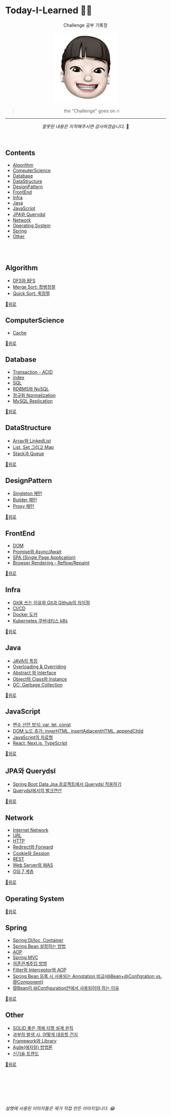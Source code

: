 # Today-I-Learned 👩‍💻 

<div align='center'>
Challenge 공부 기록장  
<br/><br/>
<img src="https://github.com/ChaerinYu/Today-I-Learned/blob/main/img/profile.png" width="200px">

> the "Challenge" goes on 🔥

--- 

_잘못된 내용은 지적해주시면 감사하겠습니다._ 👏  

</div>
<br/>

## Contents


- [Algorithm](#Algorithm)
- [ComputerScience](#CS)
- [Database](#Database)
- [DataStructure](#DataStructure)
- [DesignPattern](#DesignPattern)
- [FrontEnd](#FrontEnd)
- [Infra](#Infra)
- [Java](#Java)
- [JavaScript](#JavaScript)
- [JPA와 Querydsl](#JPA와Querydsl)
- [Network](#Network)
- [Operating System](#OS)
- [Spring](#Spring)
- [Other](#Other)

<br/><br/>


## Algorithm
- [DFS와 BFS](Algorithm/DFS_and_BFS.md)
- [Merge Sort: 합병정렬](Algorithm/merge_sort.md)
- [Quick Sort: 퀵정렬](Algorithm/quick_sort.md)


[🔼위로](#contents)

## ComputerScience
- [Cache](CS/Cache.md)


[🔼위로](#contents)

## Database
- [Transaction - ACID](Database/transaction.md)
- [index](Database/index.md)
- [SQL](Database/SQL.md)
- [RDBMS와 NoSQL](Database/RDBMS_NoSQL.md)
- [정규화 Normalization](Database/normalization.md)
- [MySQL Replication](Database/Replication.md)


[🔼위로](#contents)

## DataStructure
- [Array와 LinkedList](DataStructure/Array_vs_LinkedList.md)
- [List, Set 그리고 Map](DataStructure/List_vs_Set_vs_Map.md)
- [Stack과 Queue](DataStructure/Stack_vs_Queue.md)


[🔼위로](#contents)

## DesignPattern
- [Singleton 패턴](DesignPattern/[DesignPattern]_Singleton.md)
- [Builder 패턴](DesignPattern/builder_pattern.md)
- [Proxy 패턴](DesignPattern/proxy_pattern.md)

[🔼위로](#contents)


## FrontEnd
- [DOM](FrontEnd/DOM.md)
- [Promise와 Async/Await](FrontEnd/promise_async_await.md)
- [SPA (Single Page Application)](FrontEnd/SPA.md)
- [Browser Rendering - Reflow/Repaint](FrontEnd/browser_rendering.md)

[🔼위로](#contents)


## Infra
- [Git을 쓰는 이유와 Git과 Github의 차이점](Infra/Git.md)
- [CI/CD](Infra/CICD.md)
- [Docker 도커](Infra/Docker.md)
- [Kubernetes 쿠버네티스 k8s](Infra/Kubernetes.md)

[🔼위로](#contents)


## Java
- [JAVA의 특징](Java/JAVA의_특징.md)
- [Overloading & Overriding](Java/Overload_Overriding.md)
- [Abstract 와 Interface](Java/Abstract_vs_Interface.md)
- [Object와 Class와 Instance](Java/Object_Class_Instance.md)
- [GC: Garbage Collection](Java/gc.md)



[🔼위로](#contents)

## JavaScript
- [변수 선언 방식: var, let, const](JavaScript/variable.md)
- [DOM 노드 추가: innerHTML, insertAdjacentHTML, appendChild](JavaScript/innerHTML.md)
- [JavaScript의 자료형](JavaScript/js_type.md)
- [React, Next.js, TypeScript](JavaScript/React_TypeScript_nextjs.md)


[🔼위로](#contents)  


## JPA와 Querydsl
- [Spring Boot Data Jpa 프로젝트에서 Querydsl 적용하기](JPA와Querydsl/how_to_use_querydsl_in_jpa.md)
- [Querydsl에서의 벌크연산](JPA와Querydsl/bulk_in_querydsl.md)

[🔼위로](#contents)  





## Network
- [Internet Network](Network/Internet_Network.md)
- [URL](Network/url.md)
- [HTTP](Network/HTTP.md)
- [Redirect와 Forward](Network/redirect_vs_forward.md)
- [Cookie와 Session](Network/cookie_vs_session.md)
- [REST](Network/REST.md)
- [Web Server와 WAS](Network/webserver_vs_was.md)
- [OSI 7 계층](Network/OSI_7_Layer.md)


[🔼위로](#contents)

## Operating System


[🔼위로](#contents)

## Spring
- [Spring DI/Ioc, Container](Spring/Spring_DI_IoC.md)
- [Spring Bean 설정하는 방법](Spring/Spring_setting_Bean.md)
- [AOP](Spring/AOP.md)
- [Spring MVC](Spring/Spring_MVC.md)
- [의존관계주입 방법](Spring/how_to_DI.md)
- [Filter와 Interceptor와 AOP](Spring/ilter_Interceptor_AOP.md)
- [Spring Bean 등록 시 사용되는 Annotation 비교(@Bean+@Configration vs. @Component)](Spring/bean_register_annotations.md)
- [@Bean이 @Configuration안에서 사용되어야 하는 이유](Spring/why_configuration_with_bean.md)


[🔼위로](#contents)


## Other
- [SOLID 좋은 객체 지향 설계 원칙](Z_Others/SOLID.md)
- [과부하 발생 시, 어떻게 대응할 건지](Z_Others/Traffic_overload.md)
- [Framework와 Library](Z_Others/Framework_Library.md)
- [Agile(애자일) 방법론](Z_Others/agile.md)
- [신기술 트렌드](Z_Others/tech.md)


[🔼위로](#contents)



<br/>
<br/>
<br/>
<br/>
<br/>

###### 설명에 사용된 이미지들은 제가 직접 만든 이미지입니다. 😂